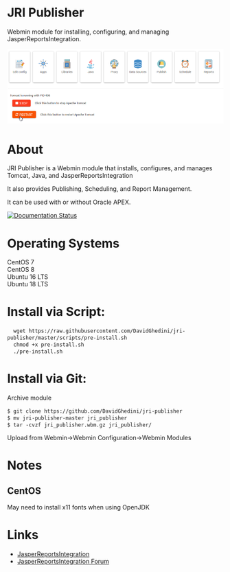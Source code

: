 # JRI Publisher

Webmin module for installing, configuring, and managing JasperReportsIntegration.

![JRI Publisher](docs/_static/JRI-Publisher-Main.png)


# About

JRI Publisher is a Webmin module that installs, configures, and manages Tomcat, Java, and JasperReportsIntegration

It also provides Publishing, Scheduling, and Report Management.

It can be used with or without Oracle APEX.

[![Documentation Status](https://readthedocs.org/projects/jri-publisher/badge/?version=latest)](https://jripub.davidghedini.com/en/latest/?badge=latest)


# Operating Systems
CentOS 7<br>
CentOS 8<br>
Ubuntu 16 LTS<br>
Ubuntu 18 LTS

# Install via Script:

      wget https://raw.githubusercontent.com/DavidGhedini/jri-publisher/master/scripts/pre-install.sh
      chmod +x pre-install.sh
      ./pre-install.sh


# Install via Git:

Archive module

	$ git clone https://github.com/DavidGhedini/jri-publisher
	$ mv jri-publisher-master jri_publisher
	$ tar -cvzf jri_publisher.wbm.gz jri_publisher/

Upload from Webmin->Webmin Configuration->Webmin Modules

# Notes
## CentOS
May need to install x11 fonts when using OpenJDK

# Links
- [JasperReportsIntegration](http://www.opal-consulting.de/downloads/free_tools/JasperReportsIntegration/2.4.0/Index.html)
- [JasperReportsIntegration Forum](https://gitq.com/daust/JasperReportsIntegration)
